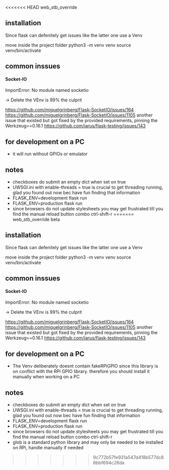 <<<<<<< HEAD
web_stb_override

## installation
Since flask can defenitely get issues like the latter one 
use a Venv

move inside the project folder
python3 -m venv venv
source venv/bin/activate


## common inssues
#### Socket-IO
ImportError: No module named socketio

 -> Delete the VEnv is 99% the culprit

https://github.com/miguelgrinberg/Flask-SocketIO/issues/164
https://github.com/miguelgrinberg/Flask-SocketIO/issues/1105
another issue that existed but got fixed by the provided requirements, pinning the Werkzeug==0.16.1 
https://github.com/jarus/flask-testing/issues/143

## for development on a PC
- it will run without GPIOs or emulator

## notes
- checkboxes do submit an empty dict when set on true
- UWSGI.ini with enable-threads = true is crucial to get threading running, 
    glad you found out now bec have fun finding that information
- FLASK_ENV=development flask run
- FLASK_ENV=production flask run
- since browsers do not update stylesheets you may get frustrated till you find the manual reload button combo ctrl-shift-r
=======
web_stb_override beta

## installation
Since flask can defenitely get issues like the latter one 
use a Venv

move inside the project folder
python3 -m venv venv
source venv/bin/activate


## common inssues
#### Socket-IO
ImportError: No module named socketio

 -> Delete the VEnv is 99% the culprit

https://github.com/miguelgrinberg/Flask-SocketIO/issues/164
https://github.com/miguelgrinberg/Flask-SocketIO/issues/1105
another issue that existed but got fixed by the provided requirements, pinning the Werkzeug==0.16.1 
https://github.com/jarus/flask-testing/issues/143

## for development on a PC
- The Venv deliberately doesnt contain fakeRPiGPIO since this library is on conflict with the RPi GPIO library.
    therefore you should install it manually when working on a PC

## notes
- checkboxes do submit an empty dict when set on true
- UWSGI.ini with enable-threads = true is crucial to get threading running, 
    glad you found out now bec have fun finding that information
- FLASK_ENV=development flask run
- FLASK_ENV=production flask run
- since browsers do not update stylesheets you may get frustrated till you find the manual reload button combo ctrl-shift-r
- glob is a standard python library and may only be needed to be installed on RPi, handle manually if needed

>>>>>>> 9c772b57fe931a547d418b577dc88bbf694c26da
